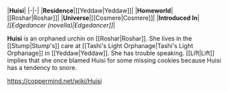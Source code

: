 |**Huisi**|
|-|-|
|**Residence**|[[Yeddaw\|Yeddaw]]|
|**Homeworld**|[[Roshar\|Roshar]]|
|**Universe**|[[Cosmere\|Cosmere]]|
|**Introduced In**|*[[Edgedancer (novella)\|Edgedancer]]*|

**Huisi** is an orphaned urchin on [[Roshar\|Roshar]]. She lives in the [[Stump\|Stump's]] care at [[Tashi's Light Orphanage\|Tashi's Light Orphanage]] in [[Yeddaw\|Yeddaw]].
She has trouble speaking. [[Lift\|Lift]] implies that she once blamed Huisi for some missing cookies because Huisi has a tendency to snore.



https://coppermind.net/wiki/Huisi